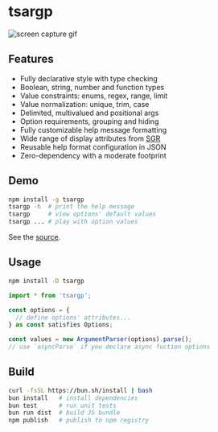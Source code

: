 # tsargp

![screen capture gif](https://drive.google.com/uc?export=view&id=1BLxK1wbCjLfK3ym3iZpKFMdoYLInPRz_ 'screen capture gif')

## Features

- Fully declarative style with type checking
- Boolean, string, number and function types
- Value constraints: enums, regex, range, limit
- Value normalization: unique, trim, case
- Delimited, multivalued and positional args
- Option requirements, grouping and hiding
- Fully customizable help message formatting
- Wide range of display attributes from [SGR]
- Reusable help format configuration in JSON
- Zero-dependency with a moderate footprint

## Demo

```sh
npm install -g tsargp
tsargp -h  # print the help message
tsargp     # view options' default values
tsargp ... # play with option values
```

See the [source](examples/demo.ts).

## Usage

```sh
npm install -D tsargp
```

```ts
import * from 'tsargp';

const options = {
  // define options' attributes...
} as const satisfies Options;

const values = new ArgumentParser(options).parse();
// use `asyncParse` if you declare async fuction options
```

## Build

```sh
curl -fsSL https://bun.sh/install | bash
bun install   # install dependencies
bun test      # run unit tests
bun run dist  # build JS bundle
npm publish   # publish to npm registry
```

[SGR]: https://www.wikiwand.com/en/ANSI_escape_code#SGR_(Select_Graphic_Rendition)_parameters
